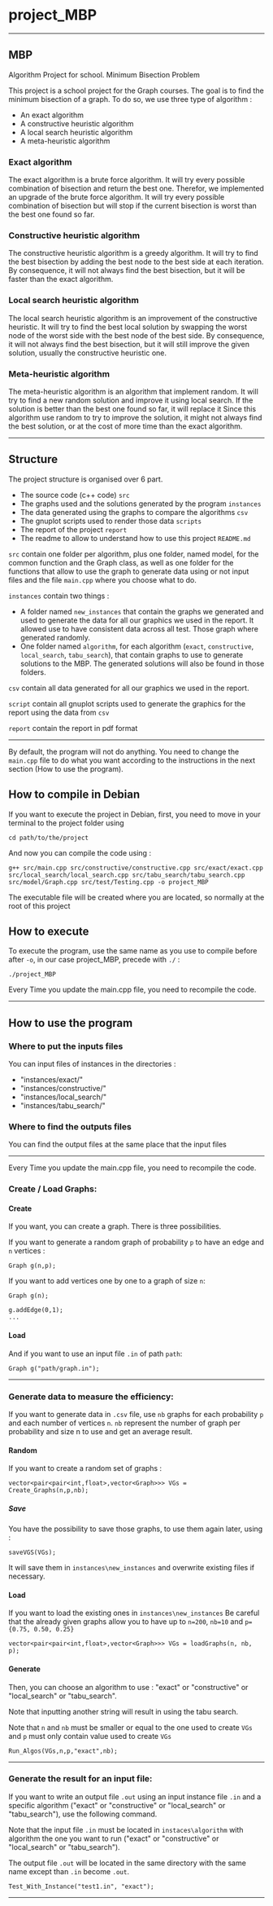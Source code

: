 # project_MBP
___
## MBP
Algorithm Project for school. Minimum Bisection Problem

This project is a school project for the Graph courses.
The goal is to find the minimum bisection of a graph. To do so, we use three type of algorithm :
- An exact algorithm
- A constructive heuristic algorithm
- A local search heuristic algorithm
- A meta-heuristic algorithm

### Exact algorithm
The exact algorithm is a brute force algorithm.
It will try every possible combination of bisection and return the best one.
Therefor, we implemented an upgrade of the brute force algorithm.
It will try every possible combination of bisection but will stop if the current bisection is worst than the best one found so far.

### Constructive heuristic algorithm
The constructive heuristic algorithm is a greedy algorithm.
It will try to find the best bisection by adding the best node to the best side at each iteration.
By consequence, it will not always find the best bisection, but it will be faster than the exact algorithm.

### Local search heuristic algorithm
The local search heuristic algorithm is an improvement of the constructive heuristic.
It will try to find the best local solution by swapping the worst node of the worst side with the best node of the best side.
By consequence, it will not always find the best bisection, but it will still improve the given solution, usually the constructive heuristic one.

### Meta-heuristic algorithm
The meta-heuristic algorithm is an algorithm that implement random.
It will try to find a new random solution and improve it using local search. If the solution is better than the best one found so far, it will replace it
Since this algorithm use random to try to improve the solution, it might not always find the best solution, or at the cost of more time than the exact algorithm.

___

## Structure
The project structure is organised over 6 part. 
- The source code (c++ code) `src`
- The graphs used and the solutions generated by the program `instances`
- The data generated using the graphs to compare the algorithms `csv`
- The gnuplot scripts used to render those data `scripts`
- The report of the project `report`
- The readme to allow to understand how to use this project `README.md`

`src` contain one folder per algorithm,
plus one folder, named model, for the common function and the Graph class,
as well as one folder for the functions that allow to use the graph to generate data using or not input files
and the file `main.cpp` where you choose what to do.

`instances` contain two things :
- A folder named `new_instances` that contain the graphs we generated and used to generate the data for all our graphics we used in the report.
It allowed use to have consistent data across all test.
Those graph where generated randomly.
- One folder named `algorithm`, for each algorithm (`exact`, `constructive`, `local_search`, `tabu_search`),
that contain graphs to use to generate solutions to the MBP. The generated solutions will also be found in those folders.

`csv` contain all data generated for all our graphics we used in the report.

`script` contain all gnuplot scripts used to generate the graphics for the report using the data from `csv`

`report` contain the report in pdf format
___
By default, the program will not do anything. You need to change the `main.cpp` file to do what you want according to the instructions in the next section (How to use the program).
## How to compile in Debian
If you want to execute the project in Debian, first, you need to move in your terminal to the project folder using
```
cd path/to/the/project
```

And now you can compile the code using :
```
g++ src/main.cpp src/constructive/constructive.cpp src/exact/exact.cpp src/local_search/local_search.cpp src/tabu_search/tabu_search.cpp src/model/Graph.cpp src/test/Testing.cpp -o project_MBP
```
The executable file will be created where you are located, so normally at the root of this project
## How to execute
To execute the program, use the same name as you use to compile before after `-o`, in our case project_MBP, precede with `./` :
```
./project_MBP
```

Every Time you update the main.cpp file, you need to recompile the code.
___
## How to use the program
### Where to put the inputs files
You can input files of instances in the directories :

- "instances/exact/"
- "instances/constructive/"
- "instances/local_search/"
- "instances/tabu_search/"
### Where to find the outputs files
You can find the output files at the same place that the input files
___
Every Time you update the main.cpp file, you need to recompile the code.
### Create / Load Graphs: 
#### Create
If you want, you can create a graph. There is three possibilities.

If you want to generate a random graph of probability `p` to have an edge and `n` vertices :
```
Graph g(n,p);
```
If you want to add vertices one by one to a graph of size `n`:
```
Graph g(n);

g.addEdge(0,1);
...
```

#### Load
And if you want to use an input file `.in` of path `path`:
```
Graph g("path/graph.in");
```
___
### Generate data to measure the efficiency:
If you want to generate data in `.csv` file, use `nb` graphs for each probability `p` and each number of vertices `n`. `nb` represent the number of graph per probability and size n to use and get an average result.

#### Random
If you want to create a random set of graphs :
```
vector<pair<pair<int,float>,vector<Graph>>> VGs = Create_Graphs(n,p,nb);
```
##### Save
You have the possibility to save those graphs, to use them again later, using :
```
saveVGS(VGs);
```
It will save them in `instances\new_instances` and overwrite existing files if necessary.

#### Load
If you want to load the existing ones in `instances\new_instances`
Be careful that the already given graphs allow you to have up to `n=200`, `nb=10` and `p={0.75, 0.50, 0.25}`
```
vector<pair<pair<int,float>,vector<Graph>>> VGs = loadGraphs(n, nb, p);
```

#### Generate
Then, you can choose an algorithm to use : "exact" or "constructive" or "local_search" or "tabu_search".

Note that inputting another string will result in using the tabu search.

Note that `n` and `nb` must be smaller or equal to the one used to create `VGs` and `p` must only contain value used to create `VGs`
```
Run_Algos(VGs,n,p,"exact",nb);
```
___
### Generate the result for an input file:
If you want to write an output file `.out` using an input instance file `.in` and a specific algorithm ("exact" or "constructive" or "local_search" or "tabu_search"), use the following command.

Note that the input file `.in` must be located in `instaces\algorithm` with algorithm the one you want to run ("exact" or "constructive" or "local_search" or "tabu_search").

The output file `.out` will be located in the same directory with the same name except than `.in` become `.out`.
```
Test_With_Instance("test1.in", "exact");
```
___